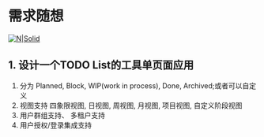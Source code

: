 # 需求随想

[![N|Solid](https://cldup.com/dTxpPi9lDf.thumb.png)](https://nodesource.com/products/nsolid)

## 1. 设计一个TODO List的工具单页面应用
1. 分为 Planned, Block, WIP(work in process), Done, Archived;或者可以自定义
2. 视图支持 四象限视图, 日视图, 周视图, 月视图, 项目视图, 自定义阶段视图
3. 用户群组支持、 多租户支持
4. 用户授权/登录集成支持
